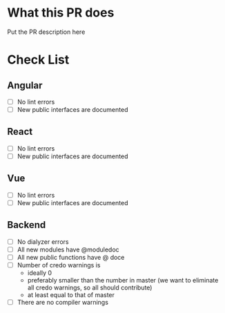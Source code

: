 # What this PR does

Put the PR description here

# Check List

## Angular 

- [ ] No lint errors
- [ ] New public interfaces are documented

## React

- [ ] No lint errors
- [ ] New public interfaces are documented

## Vue

- [ ] No lint errors
- [ ] New public interfaces are documented

## Backend 

- [ ] No dialyzer errors
- [ ] All new modules have @moduledoc
- [ ] All new public functions have @ doce
- [ ] Number of credo warnings is
  - ideally 0
  - preferably smaller than the number in master (we want to eliminate all credo warnings, so all should contribute)
  - at least equal to that of master
- [ ] There are no compiler warnings
